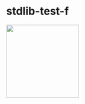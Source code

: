 # stdlib-test-f

[<img src="https://deploy.stdlib.com/static/images/deploy.svg" width="192">](https://deploy.stdlib.com/)

